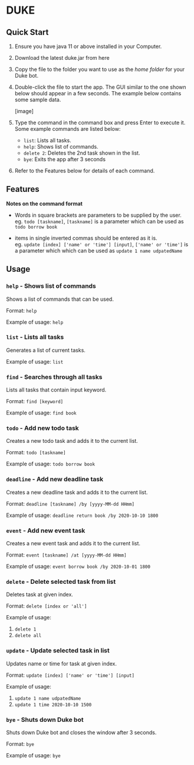 # DUKE

## Quick Start
1. Ensure you have java 11 or above installed in your Computer.
2. Download the latest duke.jar from here
3. Copy the file to the folder you want to use as the _home folder_ 
    for your Duke bot.
4. Double-click the file to start the app. The GUI similar to the one
    shown below should appear in a few seconds. The example below contains
    some sample data.
    
    [image]
5. Type the command in the command box and press Enter to execute it.
<br/> Some example commands are listed below:

    * `list`: Lists all tasks.
    * `help`: Shows list of commands.
    * `delete 2`: Deletes the 2nd task shown in the list.
    * `bye`: Exits the app after 3 seconds
    
6. Refer to the Features below for details of each command.

## Features 

**Notes on the command format**
* Words in square brackets are parameters to be supplied by the user.
<br/> eg. `todo [taskname]`, `[taskname]` is a parameter which can be used as `todo borrow book`

* items in single inverted commas should be entered as it is.
<br/> eg. `update [index] ['name' or 'time'] [input]`, `['name' or 'time']` is a parameter which
which can be used as `update 1 name udpatedName`

## Usage

### `help` - Shows list of commands

Shows a list of commands that can be used.

Format: `help`

Example of usage: `help`

### `list` - Lists all tasks

Generates a list of current tasks.

Example of usage: `list`


### `find` - Searches through all tasks

Lists all tasks that contain input keyword.

Format: `find [keyword]` 

Example of usage: `find book`


### `todo` - Add new todo task

Creates a new todo task and adds it to the current list.

Format: `todo [taskname]` 

Example of usage: `todo borrow book`

### `deadline` - Add new deadline task

Creates a new deadline task and adds it to the current list.

Format: `deadline [taskname] /by [yyyy-MM-dd HHmm]` 

Example of usage: `deadline return book /by 2020-10-10 1800`

### `event` - Add new event task

Creates a new event task and adds it to the current list.

Format: `event [taskname] /at [yyyy-MM-dd HHmm]` 

Example of usage: `event borrow book /by 2020-10-01 1800`

### `delete` - Delete selected task from list

Deletes task at given index.

Format: `delete [index or 'all']` 

Example of usage: 
1. `delete 1`
2. `delete all`

### `update` - Update selected task in list

Updates name or time for task at given index.

Format: `update [index] ['name' or 'time'] [input]` 

Example of usage: 
1. `update 1 name udpatedName`
2. `update 1 time 2020-10-10 1500`

### `bye` - Shuts down Duke bot

Shuts down Duke bot and closes the window after 3 seconds.

Format: `bye`

Example of usage: `bye`
